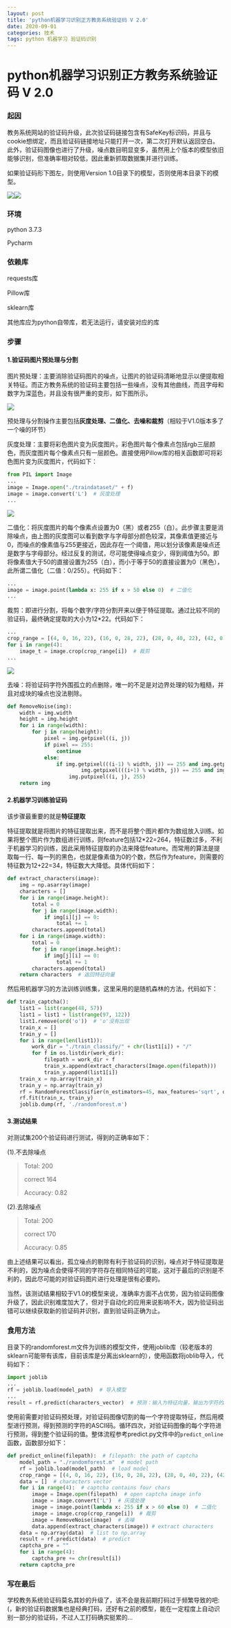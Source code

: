 ```yaml
---
layout: post
title: 'python机器学习识别正方教务系统验证码 V 2.0'
date: 2020-09-01
categories: 技术
tags: python 机器学习 验证码识别
---
```


# python机器学习识别正方教务系统验证码 V 2.0

### 起因

教务系统网站的验证码升级，此次验证码链接包含有SafeKey标识码，并且与cookie想绑定，而且验证码链接地址只能打开一次，第二次打开默认返回空白。此外，验证码图像也进行了升级，噪点数目明显变多，虽然用上个版本的模型依旧能够识别，但准确率相对较低，因此重新抓取数据集并进行训练。

如果验证码形下图左，则使用Version 1.0目录下的模型，否则使用本目录下的模型。



![](https://www.bladchan.ml/assets/img/captcha1.jpg)![](https://www.bladchan.ml/assets/img/captcha4.png)

### 环境

python 3.7.3

Pycharm

### 依赖库

requests库

Pillow库

sklearn库

其他库应为python自带库，若无法运行，请安装对应的库

### 步骤

#### 1.验证码图片预处理与分割

图片预处理：主要消除验证码图片的噪点，让图片的验证码清晰地显示以便提取相关特征。而正方教务系统的验证码主要包括一些噪点，没有其他曲线，而且字母和数字为深蓝色，并且没有很严重的变形，如下图所示。

![](https://www.bladchan.ml/assets/img/captcha4.png)

预处理与分割操作主要包括**灰度处理、二值化、去噪和裁剪**（相较于V1.0版本多了一个噪的环节）

灰度处理：主要将彩色图片变为灰度图片。彩色图片每个像素点包括rgb三层颜色，而灰度图片每个像素点只有一层颜色。直接使用Pillow库的相关函数即可将彩色图片变为灰度图片，代码如下：

```python
from PIL import Image
...
image = Image.open("./traindataset/" + f)
image = image.convert('L')  # 灰度处理
...
```

![](https://www.bladchan.ml/assets/img/captcha5.png)

二值化：将灰度图片的每个像素点设置为0（黑）或者255（白）。此步骤主要是消除噪点，由上图的灰度图可以看到数字与字母部分颜色较深，其像素值更接近与0，而噪点的像素值与255更接近，因此存在一个阈值，用以划分该像素是噪点还是数字与字母部分。经过反复的测试，尽可能使得噪点变少，得到阈值为50。即将像素值大于50的直接设置为255（白），而小于等于50的直接设置为0（黑色），此所谓二值化（二值：0/255）。代码如下：

```python
...
image = image.point(lambda x: 255 if x > 50 else 0)  # 二值化
...
```

裁剪：即进行分割，将每个数字/字符分割开来以便于特征提取。通过比较不同的验证码，最终确定提取的大小为12*22。代码如下：

```python
...
crop_range = [(4, 0, 16, 22), (16, 0, 28, 22), (28, 0, 40, 22), (42, 0, 54, 22)]  # 分割范围
for i in range(4):
	image_t = image.crop(crop_range[i])  # 裁剪
...
```

![](https://www.bladchan.ml/assets/img/captcha6.png)

去噪：将验证码字符外围孤立的点删除，唯一的不足是对边界处理的较为粗糙，并且对成块的噪点也没法剔除。

```python
def RemoveNoise(img):
    width = img.width
    height = img.height
    for i in range(width):
        for j in range(height):
            pixel = img.getpixel((i, j))
            if pixel == 255:
                continue
            else:
                if img.getpixel(((i-1) % width, j)) == 255 and img.getpixel((i, (j-1) % height)) == 255 and \
                        img.getpixel(((i+1) % width, j)) == 255 and img.getpixel((i, (j+1) % height)) == 255:
                    img.putpixel((i, j), 255)
    return img
```

#### 2.机器学习训练验证码

该步骤最重要的就是**特征提取**

特征提取就是将图片的特征提取出来，而不是将整个图片都作为数组放入训练。如果将整个图片作为数组进行训练，则feature包括12*22=264，特征数过多，不利于机器学习的训练，因此采用特征提取的办法来降低feature。而常用的算法是提取每一行、每一列的黑色，也就是像素值为0的个数，然后作为feature，则需要的特征数为12+22=34，特征数大大降低。具体代码如下：

```python
def extract_characters(image):
    img = np.asarray(image)
    characters = []
    for i in range(image.height):
        total = 0
        for j in range(image.width):
            if img[i][j] == 0:
                total += 1
        characters.append(total)
    for i in range(image.width):
        total = 0
        for j in range(image.height):
            if img[j][i] == 0:
                total += 1
        characters.append(total)
    return characters  # 返回特征向量
```

然后用机器学习的方法训练训练集，这里采用的是随机森林的方法，代码如下：

```python
def train_captcha():
    list1 = list(range(48, 57))
    list1 = list1 + list(range(97, 122))
    list1.remove(ord('o'))  # 'o'没有出现
    train_x = []
    train_y = []
    for i in range(len(list1)):
        work_dir = "./train_classify/" + chr(list1[i]) + "/"
        for f in os.listdir(work_dir):
            filepath = work_dir + f
            train_x.append(extract_characters(Image.open(filepath)))
            train_y.append(list1[i])
    train_x = np.array(train_x)
    train_y = np.array(train_y)
    rf = RandomForestClassifier(n_estimators=45, max_features='sqrt', oob_score=True)
    rf.fit(train_x, train_y)
    joblib.dump(rf, './randomforest.m')
```

#### 3.测试结果

对测试集200个验证码进行测试，得到的正确率如下：

(1).不去除噪点

> Total: 200
>
> correct 164
>
> Accuracy: 0.82

(2).去除噪点

>Total: 200
>
>correct 170
>
>Accuracy: 0.85

由上述结果可以看出，孤立噪点的剔除有利于验证码的识别，噪点对于特征提取是不利的，因为噪点会使得不同的字符存在相同特征的可能，这对于最后的识别是不利的，因此尽可能的对验证码图片进行处理是很有必要的。

当然，该测试结果相较于V1.0的模型来说，准确率方面不占优势，因为验证码图像升级了，因此识别难度加大了，但对于自动化的应用来说影响不大，因为验证码出错可以继续获取新的验证码并识别，直到验证码正确为止。

### 食用方法

目录下的randomforest.m文件为训练的模型文件，使用joblib库（较老版本的sklearn可能带有该库，目前该库是分离出sklearn的），使用函数将joblib导入，代码如下：

```python
import joblib
...
rf = joblib.load(model_path)  # 导入模型
...
result = rf.predict(characters_vector)  # 预测：输入为特征向量，输出为字符的ASCII码
```

使用前需要对验证码预处理，对验证码图像切割的每一个字符提取特征，然后用模型进行预测，得到预测的字符的ASCII码。循环四次，对验证码图像的每个字符进行预测，得到整个验证码的值。整体流程参考predict.py文件中的`predict_online`函数，函数部分如下：

```python
def predict_online(filepath):  # filepath: the path of captcha
    model_path = "./randomforest.m"  # model path
    rf = joblib.load(model_path)  # load model
    crop_range = [(4, 0, 16, 22), (16, 0, 28, 22), (28, 0, 40, 22), (42, 0, 54, 22)]  # crop range
    data = []  # characters vector
    for i in range(4):  # captcha contains four chars
        image = Image.open(filepath)  # open captcha image info
        image = image.convert('L')  # 灰度处理
        image = image.point(lambda x: 255 if x > 60 else 0)  # 二值化
        image = image.crop(crop_range[i])  # 裁剪
        image = RemoveNoise(image)  # 去噪
        data.append(extract_characters(image)) # extract characters
    data = np.array(data)  # list to np.array
    result = rf.predict(data)  # predict
    captcha_pre = ""
    for i in range(4):
        captcha_pre += chr(result[i])
    return captcha_pre
```
### 写在最后

学校教务系统验证码莫名其妙的升级了，该不会是我前期打码过于频繁导致的吧:(，新的验证码数据集也是经典打码，还好有之前的模型，能在一定程度上自动识别一部分的验证码，不过人工打码确实挺累的...